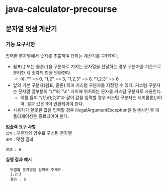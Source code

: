 # java-calculator-precourse

## 문자열 덧셈 계산기
### 기능 요구사항
입력한 문자열에서 숫자를 추출하여 더하는 계산기를 구현한다.

- 쉼표(,) 또는 콜론(:)을 구분자로 가지는 문자열을 전달하는 경우 구분자를 기준으로 분리한 각 숫자의 합을 반환한다.
  - 예: "" => 0, "1,2" => 3, "1,2,3" => 6, "1,2:3" => 6
- 앞의 기본 구분자(쉼표, 콜론) 외에 커스텀 구분자를 지정할 수 있다. 커스텀 구분자는 문자열 앞부분의 "//"와 "\n" 사이에 위치하는 문자를 커스텀 구분자로 사용한다.
  - 예를 들어 "//;\n1;2;3"과 같이 값을 입력할 경우 커스텀 구분자는 세미콜론(;)이며, 결과 값은 6이 반환되어야 한다.
- 사용자가 잘못된 값을 입력할 경우 IllegalArgumentException을 발생시킨 후 애플리케이션은 종료되어야 한다.

**입출력 요구 사항**   
`입력` : 구분자와 양수로 구성된 문자열  
`출력` : 덧셈 결과
```
결과 : 6
```
**실행 결과 예시**
```
  덧셈할 문자열을 입력해 주세요.
  1,2:3
  결과 : 6
```
